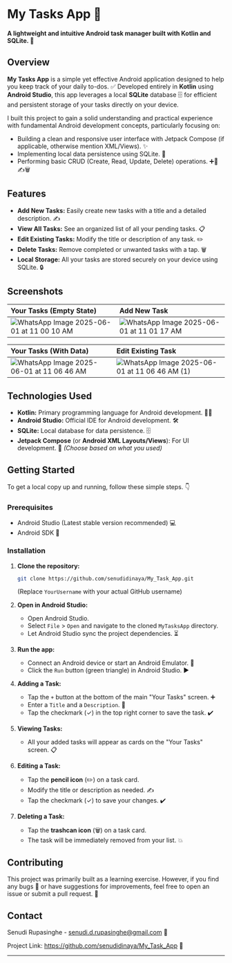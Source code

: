 # My Tasks App 📝

**A lightweight and intuitive Android task manager built with Kotlin and SQLite. 🚀**

## Overview

**My Tasks App** is a simple yet effective Android application designed to help you keep track of your daily to-dos. ✅ Developed entirely in **Kotlin** using **Android Studio**, this app leverages a local **SQLite** database 🗄️ for efficient and persistent storage of your tasks directly on your device.

I built this project to gain a solid understanding and practical experience with fundamental Android development concepts, particularly focusing on:
* Building a clean and responsive user interface with Jetpack Compose (if applicable, otherwise mention XML/Views). ✨
* Implementing local data persistence using SQLite. 💾
* Performing basic CRUD (Create, Read, Update, Delete) operations. ➕📖✍️🗑️

## Features

* **Add New Tasks:** Easily create new tasks with a title and a detailed description. ✍️
* **View All Tasks:** See an organized list of all your pending tasks. 📋
* **Edit Existing Tasks:** Modify the title or description of any task. ✏️
* **Delete Tasks:** Remove completed or unwanted tasks with a tap. 🗑️
* **Local Storage:** All your tasks are stored securely on your device using SQLite. 🔒

## Screenshots

| Your Tasks (Empty State) | Add New Task |
| :----------------------- | :----------- |
| ![WhatsApp Image 2025-06-01 at 11 00 10 AM](https://github.com/user-attachments/assets/a338cc7f-c1da-4af2-9672-3e823e61f4b5) | ![WhatsApp Image 2025-06-01 at 11 01 17 AM](https://github.com/user-attachments/assets/b8b5cf93-f5d0-499f-b506-d0629b3af105)|


| Your Tasks (With Data) | Edit Existing Task |
| :--------------------- | :----------------- |
| ![WhatsApp Image 2025-06-01 at 11 06 46 AM](https://github.com/user-attachments/assets/89a14196-8cc1-460b-96a6-dfafe4db9332) | ![WhatsApp Image 2025-06-01 at 11 06 46 AM (1)](https://github.com/user-attachments/assets/df603ee9-4148-4cf7-a666-8d2d604ace86)|

## Technologies Used

* **Kotlin:** Primary programming language for Android development. 👨‍💻
* **Android Studio:** Official IDE for Android development. 🛠️
* **SQLite:** Local database for data persistence. 🗄️
* **Jetpack Compose** (or **Android XML Layouts/Views**): For UI development. 🎨 *(Choose based on what you used)*

## Getting Started

To get a local copy up and running, follow these simple steps. 👇

### Prerequisites

* Android Studio (Latest stable version recommended) 💻
* Android SDK 📱

### Installation

1.  **Clone the repository:**
    ```bash
    git clone https://github.com/senudidinaya/My_Task_App.git
    ```
    (Replace `YourUsername` with your actual GitHub username)

2.  **Open in Android Studio:**
    * Open Android Studio.
    * Select `File` > `Open` and navigate to the cloned `MyTasksApp` directory.
    * Let Android Studio sync the project dependencies. ⏳

3.  **Run the app:**
    * Connect an Android device or start an Android Emulator. 📲
    * Click the `Run` button (green triangle) in Android Studio. ▶️

1.  **Adding a Task:**
    * Tap the `+` button at the bottom of the main "Your Tasks" screen. ➕
    * Enter a `Title` and a `Description`. 📝
    * Tap the checkmark (✓) in the top right corner to save the task. ✔️

2.  **Viewing Tasks:**
    * All your added tasks will appear as cards on the "Your Tasks" screen. 📋

3.  **Editing a Task:**
    * Tap the **pencil icon** (✏️) on a task card.
    * Modify the title or description as needed. ✍️
    * Tap the checkmark (✓) to save your changes. ✔️

4.  **Deleting a Task:**
    * Tap the **trashcan icon** (🗑️) on a task card.
    * The task will be immediately removed from your list. 💥

## Contributing

This project was primarily built as a learning exercise. However, if you find any bugs 🐞 or have suggestions for improvements, feel free to open an issue or submit a pull request. 🤝

## Contact

Senudi Rupasinghe - senudi.d.rupasinghe@gmail.com 📧

Project Link: https://github.com/senudidinaya/My_Task_App 🔗

---
